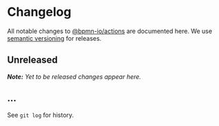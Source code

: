 # Changelog

All notable changes to [@bpmn-io/actions](https://github.com/bpmn-io/actions) are documented here. We use [semantic versioning](http://semver.org/) for releases.

## Unreleased

_**Note:** Yet to be released changes appear here._

## ...

See `git log` for history.